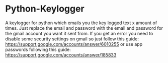 # Python-Keylogger
A keylogger for python which emails you the key logged text x amount of times. Just replace the email and password with the email and password for the gmail account you want it sent from. If you get an error you need to disable some security settings on gmail so just follow this guide: https://support.google.com/accounts/answer/6010255 or use app passwords following this guide: https://support.google.com/accounts/answer/185833
